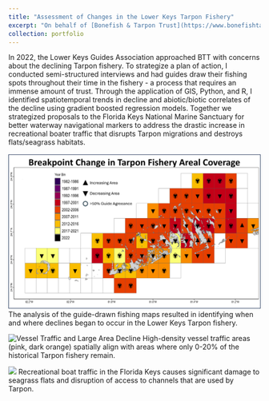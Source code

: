 ```yaml
---
title: "Assessment of Changes in the Lower Keys Tarpon Fishery"
excerpt: "On behalf of [Bonefish & Tarpon Trust](https://www.bonefishtarpontrust.org/) and the [Lower Keys Guides Association](https://lkga.org/) - an investigation into the decline of the Tarpon fishery.<br/><img src='/images/Tarpon1PatFord.jpg'>"
collection: portfolio
---
```


In 2022, the Lower Keys Guides Association approached BTT with concerns about the declining Tarpon fishery. To strategize a plan of action, I conducted semi-structured interviews and had guides draw their fishing spots throughout their time in the fishery - a process that requires an immense amount of trust. Through the application of GIS, Python, and R, I identified spatiotemporal trends in decline and abiotic/biotic correlates of the decline using gradient boosted regression models. Together we strategized proposals to the Florida Keys National Marine Sanctuary for better waterway navigational markers to address the drastic increase in recreational boater traffic that disrupts Tarpon migrations and destroys flats/seagrass habitats.

<img src='/images/TarponDecline.png'>
The analysis of the guide-drawn fishing maps resulted in identifying when and where declines began to occur in the Lower Keys Tarpon fishery.


![Vessel Traffic and Large Area Decline](https://github.com/smlombardo/smlombardo.github.io/assets/163476157/5b28e084-3658-4800-8308-4b860c98b49d)
High-density vessel traffic areas (pink, dark orange) spatially align with areas where only 0-20% of the historical Tarpon fishery remain.


<img src='/images/SandbarKaijura.png'>
Recreational boat traffic in the Florida Keys causes significant damage to seagrass flats and disruption of access to channels that are used by Tarpon.
